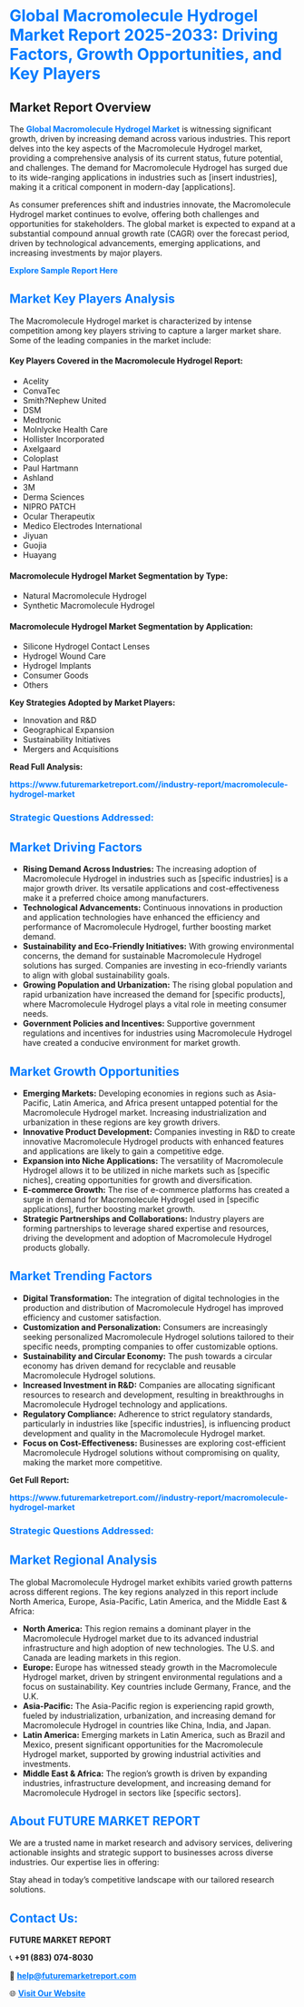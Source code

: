 <h1 style="color: #007BFF;">Global Macromolecule Hydrogel Market Report 2025-2033: Driving Factors, Growth Opportunities, and Key Players</h1>

<section id="overview">
<h2>Market Report Overview</h2>
<p>The <a href="https://www.futuremarketreport.com//industry-report/macromolecule-hydrogel-market" style="color: #007BFF; text-decoration: none;"><strong>Global Macromolecule Hydrogel Market</strong></a> is witnessing significant growth, driven by increasing demand across various industries. This report delves into the key aspects of the Macromolecule Hydrogel market, providing a comprehensive analysis of its current status, future potential, and challenges. The demand for Macromolecule Hydrogel has surged due to its wide-ranging applications in industries such as [insert industries], making it a critical component in modern-day [applications].</p>
<p>As consumer preferences shift and industries innovate, the Macromolecule Hydrogel market continues to evolve, offering both challenges and opportunities for stakeholders. The global market is expected to expand at a substantial compound annual growth rate (CAGR) over the forecast period, driven by technological advancements, emerging applications, and increasing investments by major players.</p>
</section>

<section id="overview">
<p><a href="https://www.futuremarketreport.com//request-sample/reportId=60801" style="color: #007BFF; text-decoration: none;"><strong>Explore Sample Report Here</strong></a></p>
</section>

<section id="key-players">
<h2 style="color: #007BFF;">Market Key Players Analysis</h2>
<p>The Macromolecule Hydrogel market is characterized by intense competition among key players striving to capture a larger market share. Some of the leading companies in the market include:</p>
<h4>Key Players Covered in the Macromolecule Hydrogel Report:</h4>
<ul><li>Acelity</li><li>ConvaTec</li><li>Smith?Nephew United</li><li>DSM</li><li>Medtronic</li><li>Molnlycke Health Care</li><li>Hollister Incorporated</li><li>Axelgaard</li><li>Coloplast</li><li>Paul Hartmann</li><li>Ashland</li><li>3M</li><li>Derma Sciences</li><li>NIPRO PATCH</li><li>Ocular Therapeutix</li><li>Medico Electrodes International</li><li>Jiyuan</li><li>Guojia</li><li>Huayang</li></ul>
<h4>Macromolecule Hydrogel Market Segmentation by Type:</h4>
<ul><li>Natural Macromolecule Hydrogel</li><li>Synthetic Macromolecule Hydrogel</li></ul>

<h4>Macromolecule Hydrogel Market Segmentation by Application:</h4>
<ul><li>Silicone Hydrogel Contact Lenses</li><li>Hydrogel Wound Care</li><li>Hydrogel Implants</li><li>Consumer Goods</li><li>Others</li></ul>
<p><strong>Key Strategies Adopted by Market Players:</strong></p>
<ul>
<li>Innovation and R&D</li>
<li>Geographical Expansion</li>
<li>Sustainability Initiatives</li>
<li>Mergers and Acquisitions</li>
</ul>
</section>

<section>
<p><strong>Read Full Analysis: </strong></p><a href="https://www.futuremarketreport.com//industry-report/macromolecule-hydrogel-market" style="color: #007BFF; text-decoration: none;"><strong>https://www.futuremarketreport.com//industry-report/macromolecule-hydrogel-market</strong></a>
<h3 style="color: #007BFF;">Strategic Questions Addressed:</h3>
</section>

<section id="driving-factors">
<h2 style="color: #007BFF;">Market Driving Factors</h2>
<ul>
<li><strong>Rising Demand Across Industries:</strong> The increasing adoption of Macromolecule Hydrogel in industries such as [specific industries] is a major growth driver. Its versatile applications and cost-effectiveness make it a preferred choice among manufacturers.</li>
<li><strong>Technological Advancements:</strong> Continuous innovations in production and application technologies have enhanced the efficiency and performance of Macromolecule Hydrogel, further boosting market demand.</li>
<li><strong>Sustainability and Eco-Friendly Initiatives:</strong> With growing environmental concerns, the demand for sustainable Macromolecule Hydrogel solutions has surged. Companies are investing in eco-friendly variants to align with global sustainability goals.</li>
<li><strong>Growing Population and Urbanization:</strong> The rising global population and rapid urbanization have increased the demand for [specific products], where Macromolecule Hydrogel plays a vital role in meeting consumer needs.</li>
<li><strong>Government Policies and Incentives:</strong> Supportive government regulations and incentives for industries using Macromolecule Hydrogel have created a conducive environment for market growth.</li>
</ul>
</section>

<section id="growth-opportunities">
<h2 style="color: #007BFF;">Market Growth Opportunities</h2>
<ul>
<li><strong>Emerging Markets:</strong> Developing economies in regions such as Asia-Pacific, Latin America, and Africa present untapped potential for the Macromolecule Hydrogel market. Increasing industrialization and urbanization in these regions are key growth drivers.</li>
<li><strong>Innovative Product Development:</strong> Companies investing in R&D to create innovative Macromolecule Hydrogel products with enhanced features and applications are likely to gain a competitive edge.</li>
<li><strong>Expansion into Niche Applications:</strong> The versatility of Macromolecule Hydrogel allows it to be utilized in niche markets such as [specific niches], creating opportunities for growth and diversification.</li>
<li><strong>E-commerce Growth:</strong> The rise of e-commerce platforms has created a surge in demand for Macromolecule Hydrogel used in [specific applications], further boosting market growth.</li>
<li><strong>Strategic Partnerships and Collaborations:</strong> Industry players are forming partnerships to leverage shared expertise and resources, driving the development and adoption of Macromolecule Hydrogel products globally.</li>
</ul>
</section>

<section id="trending-factors">
<h2 style="color: #007BFF;">Market Trending Factors</h2>
<ul>
<li><strong>Digital Transformation:</strong> The integration of digital technologies in the production and distribution of Macromolecule Hydrogel has improved efficiency and customer satisfaction.</li>
<li><strong>Customization and Personalization:</strong> Consumers are increasingly seeking personalized Macromolecule Hydrogel solutions tailored to their specific needs, prompting companies to offer customizable options.</li>
<li><strong>Sustainability and Circular Economy:</strong> The push towards a circular economy has driven demand for recyclable and reusable Macromolecule Hydrogel solutions.</li>
<li><strong>Increased Investment in R&D:</strong> Companies are allocating significant resources to research and development, resulting in breakthroughs in Macromolecule Hydrogel technology and applications.</li>
<li><strong>Regulatory Compliance:</strong> Adherence to strict regulatory standards, particularly in industries like [specific industries], is influencing product development and quality in the Macromolecule Hydrogel market.</li>
<li><strong>Focus on Cost-Effectiveness:</strong> Businesses are exploring cost-efficient Macromolecule Hydrogel solutions without compromising on quality, making the market more competitive.</li>
</ul>
</section>

<section>
<p><strong>Get Full Report: </strong></p><a href="https://www.futuremarketreport.com//industry-report/macromolecule-hydrogel-market" style="color: #007BFF; text-decoration: none;"><strong>https://www.futuremarketreport.com//industry-report/macromolecule-hydrogel-market</strong></a>
<h3 style="color: #007BFF;">Strategic Questions Addressed:</h3>
</section>


<section id="regional-analysis">
<h2 style="color: #007BFF;">Market Regional Analysis</h2>
<p>The global Macromolecule Hydrogel market exhibits varied growth patterns across different regions. The key regions analyzed in this report include North America, Europe, Asia-Pacific, Latin America, and the Middle East & Africa:</p>
<ul>
<li><strong>North America:</strong> This region remains a dominant player in the Macromolecule Hydrogel market due to its advanced industrial infrastructure and high adoption of new technologies. The U.S. and Canada are leading markets in this region.</li>
<li><strong>Europe:</strong> Europe has witnessed steady growth in the Macromolecule Hydrogel market, driven by stringent environmental regulations and a focus on sustainability. Key countries include Germany, France, and the U.K.</li>
<li><strong>Asia-Pacific:</strong> The Asia-Pacific region is experiencing rapid growth, fueled by industrialization, urbanization, and increasing demand for Macromolecule Hydrogel in countries like China, India, and Japan.</li>
<li><strong>Latin America:</strong> Emerging markets in Latin America, such as Brazil and Mexico, present significant opportunities for the Macromolecule Hydrogel market, supported by growing industrial activities and investments.</li>
<li><strong>Middle East & Africa:</strong> The region’s growth is driven by expanding industries, infrastructure development, and increasing demand for Macromolecule Hydrogel in sectors like [specific sectors].</li>
</ul>
</section>

<footer>
<h2 style="color: #007BFF;">About FUTURE MARKET REPORT</h2>
<p>We are a trusted name in market research and advisory services, delivering actionable insights and strategic support to businesses across diverse industries. Our expertise lies in offering:</p>

<p>Stay ahead in today’s competitive landscape with our tailored research solutions.</p>

<h2 style="color: #007BFF;">Contact Us:</h2>
<p><strong>FUTURE MARKET REPORT</strong></p>
<p>📞 <strong>+91 (883) 074-8030</strong></p>
<p>📧 <strong><a href="mailto:help@futuremarketreport.com" style="color: #007BFF;">help@futuremarketreport.com</a></strong></p>
<p>🌐 <strong><a href="https://www.futuremarketreport.com/" style="color: #007BFF;">Visit Our Website</a></strong></p>
</footer>